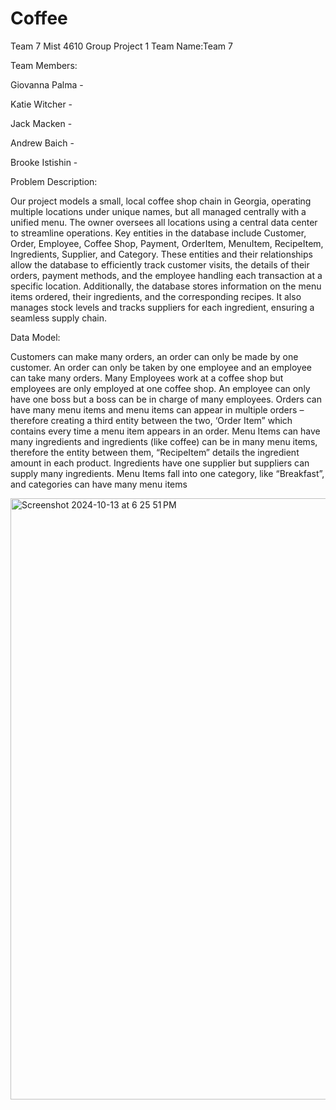 # Coffee
Team 7 Mist 4610 Group Project 1
Team Name:Team 7

Team Members:

Giovanna Palma - 

Katie Witcher -

Jack Macken - 

Andrew Baich -

Brooke Istishin -



Problem Description:

Our project models a small, local coffee shop chain in Georgia, operating multiple locations under unique names, but all managed centrally with a unified menu. The owner oversees all locations using a central data center to streamline operations.
Key entities in the database include Customer, Order, Employee, Coffee Shop, Payment, OrderItem, MenuItem, RecipeItem, Ingredients, Supplier, and Category. These entities and their relationships allow the database to efficiently track customer visits, the details of their orders, payment methods, and the employee handling each transaction at a specific location. Additionally, the database stores information on the menu items ordered, their ingredients, and the corresponding recipes. It also manages stock levels and tracks suppliers for each ingredient, ensuring a seamless supply chain.

Data Model:

Customers can make many orders, an order can only be made by one customer.
An order can only be taken by one employee and an employee can take many orders.
Many Employees work at a coffee shop but employees are only employed at one coffee shop.
An employee can only have one boss but a boss can be in charge of many employees.
Orders can have many menu items and menu items can appear in multiple orders – therefore creating a third entity between the two, ‘Order Item” which contains every time a menu item appears in an order.
Menu Items can have many ingredients and ingredients (like coffee) can be in many menu items, therefore the entity between them, “RecipeItem” details the ingredient amount in each product.
Ingredients have one supplier but suppliers can supply many ingredients.
Menu Items fall into one category, like “Breakfast”, and categories can have many menu items


<img width="962" alt="Screenshot 2024-10-13 at 6 25 51 PM" src="https://github.com/user-attachments/assets/7458f408-a2b0-44cb-bd5d-e0f50b30d22c">



